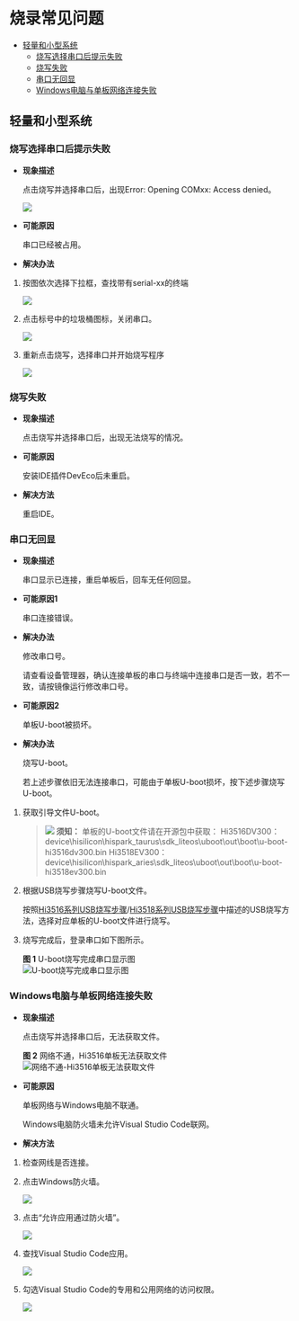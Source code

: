 # 烧录常见问题<a name="ZH-CN_TOPIC_0000001170009518"></a>

-   [轻量和小型系统](#section278314413530)
    -   [烧写选择串口后提示失败](#section18988185615914)
    -   [烧写失败](#section1370982513317)
    -   [串口无回显](#section183421944953)
    -   [Windows电脑与单板网络连接失败](#section1215410450215)


## 轻量和小型系统<a name="section278314413530"></a>

### 烧写选择串口后提示失败<a name="section18988185615914"></a>

-   **现象描述**

    点击烧写并选择串口后，出现Error: Opening COMxx: Access denied。

    ![](figures/Failed-to-open-the-serial-port.png)

-   **可能原因**

    串口已经被占用。

-   **解决办法**

1.  按图依次选择下拉框，查找带有serial-xx的终端

    ![](figures/hi3516-checking-whether-the-serial-port-is-used.png)

2.  点击标号中的垃圾桶图标，关闭串口。

    ![](figures/hi3516-disabling-the-terminal-using-the-serial-port.png)

3.  重新点击烧写，选择串口并开始烧写程序

    ![](figures/hi3516-restarting-burning.png)


### 烧写失败<a name="section1370982513317"></a>

-   **现象描述**

    点击烧写并选择串口后，出现无法烧写的情况。

-   **可能原因**

    安装IDE插件DevEco后未重启。

-   **解决方法**

    重启IDE。


### 串口无回显<a name="section183421944953"></a>

-   **现象描述**

    串口显示已连接，重启单板后，回车无任何回显。

-   **可能原因1**

    串口连接错误。

-   **解决办法**

    修改串口号。

    请查看设备管理器，确认连接单板的串口与终端中连接串口是否一致，若不一致，请按镜像运行修改串口号。


-   **可能原因2**

    单板U-boot被损坏。

-   **解决办法**

    烧写U-boot。

    若上述步骤依旧无法连接串口，可能由于单板U-boot损坏，按下述步骤烧写U-boot。


1.  获取引导文件U-boot。

    >![](../public_sys-resources/icon-notice.gif) **须知：** 
    >单板的U-boot文件请在开源包中获取：
    >Hi3516DV300：device\\hisilicon\\hispark\_taurus\\sdk\_liteos\\uboot\\out\\boot\\u-boot-hi3516dv300.bin
    >Hi3518EV300：device\\hisilicon\\hispark\_aries\\sdk\_liteos\\uboot\\out\\boot\\u-boot-hi3518ev300.bin

2.  根据USB烧写步骤烧写U-boot文件。

    按照[Hi3516系列USB烧写步骤](https://device.harmonyos.com/cn/docs/ide/user-guides/hi3516_upload-0000001052148681)/[Hi3518系列USB烧写步骤](https://device.harmonyos.com/cn/docs/ide/user-guides/hi3518_upload-0000001057313128)中描述的USB烧写方法，选择对应单板的U-boot文件进行烧写。

3.  烧写完成后，登录串口如下图所示。

    **图 1**  U-boot烧写完成串口显示图<a name="zh-cn_topic_0000001128470856_zh-cn_topic_0000001053466255_fig155914681910"></a>  
    ![](figures/U-boot烧写完成串口显示图.png "U-boot烧写完成串口显示图")


### Windows电脑与单板网络连接失败<a name="section1215410450215"></a>

-   **现象描述**

    点击烧写并选择串口后，无法获取文件。

    **图 2**  网络不通，Hi3516单板无法获取文件<a name="zh-cn_topic_0000001128470856_fig135261439195819"></a>  
    ![](figures/网络不通-Hi3516单板无法获取文件.png "网络不通-Hi3516单板无法获取文件")

-   **可能原因**

    单板网络与Windows电脑不联通。

    Windows电脑防火墙未允许Visual Studio Code联网。

-   **解决方法**

1.  检查网线是否连接。
2.  点击Windows防火墙。

    ![](figures/hi3516-network-and-firewall-setting.png)

3.  点击“允许应用通过防火墙”。

    ![](figures/hi3516-firewall-and-network-protection.png)

4.  查找Visual Studio Code应用。

    ![](figures/hi3516-selecting-the-visual-studio-code-application.png)

5.  勾选Visual Studio Code的专用和公用网络的访问权限。

    ![](figures/hi3516-allowing-the-visual-studio-code-application-to-access-the-network.png)


